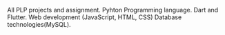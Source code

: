All PLP projects and assignment.
Pyhton Programming language.
Dart and Flutter.
Web development (JavaScript, HTML, CSS)
Database technologies(MySQL).
